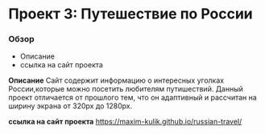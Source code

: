 # Проект 3: Путешествие по России

### Обзор
* Описание
* ссылка на сайт проекта


**Описание**
Сайт содержит информацию о интересных уголках России,которые можно посетить любителям путишествий.
Данный проект отличается от прошлого тем, что он адаптивный и рассчитан на ширину экрана от 320px до 1280px.

**ссылка на сайт проекта**
https://maxim-kulik.github.io/russian-travel/
